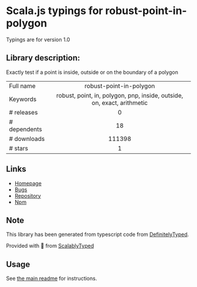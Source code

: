 
# Scala.js typings for robust-point-in-polygon

Typings are for version 1.0

## Library description:
Exactly test if a point is inside, outside or on the boundary of a polygon

|                    |                 |
| ------------------ | :-------------: |
| Full name          | robust-point-in-polygon |
| Keywords           | robust, point, in, polygon, pnp, inside, outside, on, exact, arithmetic |
| # releases         | 0 |
| # dependents       | 18 |
| # downloads        | 111398 |
| # stars            | 1 |

## Links
- [Homepage](https://github.com/mikolalysenko/robust-point-in-polygon)
- [Bugs](https://github.com/mikolalysenko/robust-point-in-polygon/issues)
- [Repository](https://github.com/mikolalysenko/robust-point-in-polygon)
- [Npm](https://www.npmjs.com/package/robust-point-in-polygon)
    


## Note
This library has been generated from typescript code from [DefinitelyTyped](https://definitelytyped.org).

Provided with :purple_heart: from [ScalablyTyped](https://github.com/oyvindberg/ScalablyTyped)

## Usage
See [the main readme](../../readme.md) for instructions.


